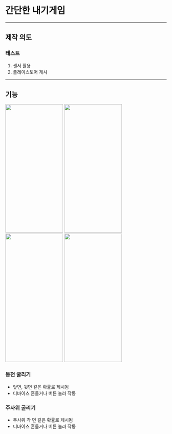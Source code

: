 # 간단한 내기게임

___
## 제작 의도
### 테스트
1. 센서 활용
2. 플레이스토어 게시
___

## 기능
<div overflow-x="scroll">
  <img src="https://user-images.githubusercontent.com/75599138/160237189-f776ba13-9134-433c-9b39-221a7fdb213d.jpg" width="180"  height="400"/>
  <img src="https://user-images.githubusercontent.com/75599138/160237193-7d68f597-7fd4-4e56-bb6c-6989ac67183c.jpg" width="180"  height="400"/>
  <img src="https://user-images.githubusercontent.com/75599138/160237192-efb5b195-76c5-48ce-b915-303f22ae1b4a.jpg" width="180"  height="400"/>
  <img src="https://user-images.githubusercontent.com/75599138/160237190-27cef93c-5abb-46fe-b540-a51d3b135ba6.jpg" width="180"  height="400"/> 
</div>

### 동전 굴리기
  + 앞면, 뒷면 같은 확률로 제시됨
  + 디바이스 흔들거나 버튼 눌러 작동
### 주사위 굴리기
  + 주사위 각 면 같은 확률로 제시됨
  + 디바이스 흔들거나 버튼 눌러 작동
